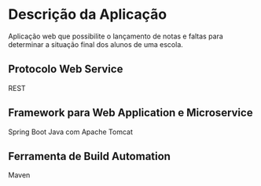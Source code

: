 # Descrição da Aplicação
Aplicação web que possibilite o lançamento de notas e faltas para determinar a situação final dos alunos de uma escola.

## Protocolo Web Service
REST

## Framework para Web Application e Microservice 
Spring Boot Java com Apache Tomcat

## Ferramenta de Build Automation
Maven